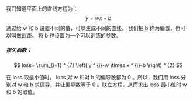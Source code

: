 我们知道平面上的直线方程为：
$$
{y}={w}{x}+{b}
$$
通过给 w 和 b 设置不同的值，可以生成不同的直线。
我们把 b 称为偏置，也可以叫做截距。
将 b 也设置为一个可以训练的参数。

##### 损失函数：
$$
loss= \sum_{i=1} ^ {7} \left( y ^ {i}-w \times x ^ {i}-b \right) ^ {2}
$$

在 loss 取最小值时， loss 对 w 和对 b 的偏导数都为 0 。所以，我们用 loss 分别对 w 和 b 求偏导，并让偏导数等于 0 。联立方程，从而求出 loss 最小值时 w 和 b 的取值。